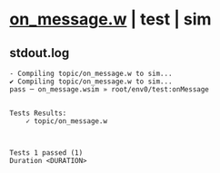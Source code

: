 # [on_message.w](../../../../examples/tests/valid/on_message.w) | test | sim

## stdout.log
```log
- Compiling topic/on_message.w to sim...
✔ Compiling topic/on_message.w to sim...
pass ─ on_message.wsim » root/env0/test:onMessage
 

Tests Results:
    ✓ topic/on_message.w



Tests 1 passed (1) 
Duration <DURATION>

```

